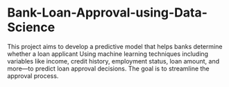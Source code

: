 # Bank-Loan-Approval-using-Data-Science
This project aims to develop a predictive model that helps banks determine whether a loan applicant Using machine learning techniques including variables like income, credit history, employment status, loan amount, and more—to predict loan approval decisions. The goal is to streamline the approval process.
